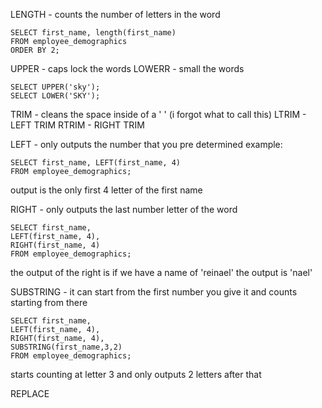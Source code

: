 LENGTH - counts the number of letters in the word
```
SELECT first_name, length(first_name)
FROM employee_demographics
ORDER BY 2;
```

UPPER - caps lock the words
LOWERR - small the words
```
SELECT UPPER('sky');
SELECT LOWER('SKY');
```


TRIM - cleans the space inside of a ' ' (i forgot what to call this)
LTRIM - LEFT TRIM
RTRIM - RIGHT TRIM

LEFT - only outputs the number that you pre determined 
example:
```
SELECT first_name, LEFT(first_name, 4)
FROM employee_demographics;
```
output is the only first 4 letter of the first name

RIGHT - only outputs the last number letter of the word
```
SELECT first_name,
LEFT(first_name, 4),
RIGHT(first_name, 4)
FROM employee_demographics;

```
the output of the right is if we have a name of 'reinael' the output is 'nael'

SUBSTRING - it can start from the first number you give it and counts starting from there
```
SELECT first_name,
LEFT(first_name, 4),
RIGHT(first_name, 4),
SUBSTRING(first_name,3,2)
FROM employee_demographics;
```

starts counting at letter 3 and only outputs 2 letters after that

REPLACE